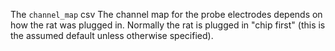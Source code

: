 The `channel_map` csv 
The channel map for the probe electrodes depends on how the rat was plugged in.  Normally the rat is plugged in "chip first" (this is the assumed default unless otherwise specified).